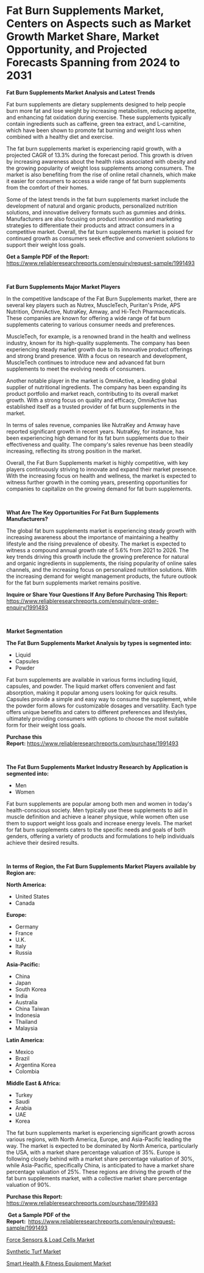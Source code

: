 <p><h1>Fat Burn Supplements Market, Centers on Aspects such as Market Growth Market Share, Market Opportunity, and Projected Forecasts Spanning from 2024 to 2031</h1></p><p><strong>Fat Burn Supplements Market Analysis and Latest Trends</strong></p>
<p><p>Fat burn supplements are dietary supplements designed to help people burn more fat and lose weight by increasing metabolism, reducing appetite, and enhancing fat oxidation during exercise. These supplements typically contain ingredients such as caffeine, green tea extract, and L-carnitine, which have been shown to promote fat burning and weight loss when combined with a healthy diet and exercise.</p><p>The fat burn supplements market is experiencing rapid growth, with a projected CAGR of 13.3% during the forecast period. This growth is driven by increasing awareness about the health risks associated with obesity and the growing popularity of weight loss supplements among consumers. The market is also benefiting from the rise of online retail channels, which make it easier for consumers to access a wide range of fat burn supplements from the comfort of their homes.</p><p>Some of the latest trends in the fat burn supplements market include the development of natural and organic products, personalized nutrition solutions, and innovative delivery formats such as gummies and drinks. Manufacturers are also focusing on product innovation and marketing strategies to differentiate their products and attract consumers in a competitive market. Overall, the fat burn supplements market is poised for continued growth as consumers seek effective and convenient solutions to support their weight loss goals.</p></p>
<p><strong>Get a Sample PDF of the Report:&nbsp;</strong> <a href="https://www.reliableresearchreports.com/enquiry/request-sample/1991493">https://www.reliableresearchreports.com/enquiry/request-sample/1991493</a></p>
<p>&nbsp;</p>
<p><strong>Fat Burn Supplements Major Market Players</strong></p>
<p><p>In the competitive landscape of the Fat Burn Supplements market, there are several key players such as Nutrex, MuscleTech, Puritan's Pride, APS Nutrition, OmniActive, NutraKey, Amway, and Hi-Tech Pharmaceuticals. These companies are known for offering a wide range of fat burn supplements catering to various consumer needs and preferences.</p><p>MuscleTech, for example, is a renowned brand in the health and wellness industry, known for its high-quality supplements. The company has been experiencing steady market growth due to its innovative product offerings and strong brand presence. With a focus on research and development, MuscleTech continues to introduce new and advanced fat burn supplements to meet the evolving needs of consumers.</p><p>Another notable player in the market is OmniActive, a leading global supplier of nutritional ingredients. The company has been expanding its product portfolio and market reach, contributing to its overall market growth. With a strong focus on quality and efficacy, OmniActive has established itself as a trusted provider of fat burn supplements in the market.</p><p>In terms of sales revenue, companies like NutraKey and Amway have reported significant growth in recent years. NutraKey, for instance, has been experiencing high demand for its fat burn supplements due to their effectiveness and quality. The company's sales revenue has been steadily increasing, reflecting its strong position in the market.</p><p>Overall, the Fat Burn Supplements market is highly competitive, with key players continuously striving to innovate and expand their market presence. With the increasing focus on health and wellness, the market is expected to witness further growth in the coming years, presenting opportunities for companies to capitalize on the growing demand for fat burn supplements.</p></p>
<p>&nbsp;</p>
<p><strong>What Are The Key Opportunities For Fat Burn Supplements Manufacturers?</strong></p>
<p><p>The global fat burn supplements market is experiencing steady growth with increasing awareness about the importance of maintaining a healthy lifestyle and the rising prevalence of obesity. The market is expected to witness a compound annual growth rate of 5.6% from 2021 to 2026. The key trends driving this growth include the growing preference for natural and organic ingredients in supplements, the rising popularity of online sales channels, and the increasing focus on personalized nutrition solutions. With the increasing demand for weight management products, the future outlook for the fat burn supplements market remains positive.</p></p>
<p><strong>Inquire or Share Your Questions If Any Before Purchasing This Report:</strong> <a href="https://www.reliableresearchreports.com/enquiry/pre-order-enquiry/1991493">https://www.reliableresearchreports.com/enquiry/pre-order-enquiry/1991493</a></p>
<p>&nbsp;</p>
<p><strong>Market Segmentation</strong></p>
<p><strong>The Fat Burn Supplements Market Analysis by types is segmented into:</strong></p>
<p><ul><li>Liquid</li><li>Capsules</li><li>Powder</li></ul></p>
<p><p>Fat burn supplements are available in various forms including liquid, capsules, and powder. The liquid market offers convenient and fast absorption, making it popular among users looking for quick results. Capsules provide a simple and easy way to consume the supplement, while the powder form allows for customizable dosages and versatility. Each type offers unique benefits and caters to different preferences and lifestyles, ultimately providing consumers with options to choose the most suitable form for their weight loss goals.</p></p>
<p><strong>Purchase this Report:&nbsp;</strong><a href="https://www.reliableresearchreports.com/purchase/1991493">https://www.reliableresearchreports.com/purchase/1991493</a></p>
<p>&nbsp;</p>
<p><strong>The Fat Burn Supplements Market Industry Research by Application is segmented into:</strong></p>
<p><ul><li>Men</li><li>Women</li></ul></p>
<p><p>Fat burn supplements are popular among both men and women in today's health-conscious society. Men typically use these supplements to aid in muscle definition and achieve a leaner physique, while women often use them to support weight loss goals and increase energy levels. The market for fat burn supplements caters to the specific needs and goals of both genders, offering a variety of products and formulations to help individuals achieve their desired results.</p></p>
<p>&nbsp;</p>
<p><strong>In terms of Region, the Fat Burn Supplements Market Players available by Region are:</strong></p>
<p>
    <p> <strong> North America: </strong>
        <ul>
            <li>United States</li>
            <li>Canada</li>
        </ul>
        </p> 
    <p> <strong> Europe: </strong>
        <ul>
            <li>Germany</li>
            <li>France</li>
            <li>U.K.</li>
            <li>Italy</li>
            <li>Russia</li>
        </ul>
        </p> 
    <p> <strong> Asia-Pacific: </strong>
        <ul>
            <li>China</li>
            <li>Japan</li>
            <li>South Korea</li>
            <li>India</li>
            <li>Australia</li>
            <li>China Taiwan</li>
            <li>Indonesia</li>
            <li>Thailand</li>
            <li>Malaysia</li>
        </ul>
        </p> 
    <p> <strong> Latin America: </strong>
        <ul>
            <li>Mexico</li>
            <li>Brazil</li>
            <li>Argentina Korea</li>
            <li>Colombia</li>
        </ul>
        </p> 
    <p> <strong> Middle East & Africa: </strong>
        <ul>
            <li>Turkey</li>
            <li>Saudi</li>
            <li>Arabia</li>
            <li>UAE</li>
            <li>Korea</li>
        </ul>
    </p>
    </p>
<p><p>The fat burn supplements market is experiencing significant growth across various regions, with North America, Europe, and Asia-Pacific leading the way. The market is expected to be dominated by North America, particularly the USA, with a market share percentage valuation of 35%. Europe is following closely behind with a market share percentage valuation of 30%, while Asia-Pacific, specifically China, is anticipated to have a market share percentage valuation of 25%. These regions are driving the growth of the fat burn supplements market, with a collective market share percentage valuation of 90%.</p></p>
<p><strong>Purchase this Report: </strong><a href="https://www.reliableresearchreports.com/purchase/1991493">https://www.reliableresearchreports.com/purchase/1991493</a></p>
<p>&nbsp;<strong>Get a Sample PDF of the Report:&nbsp;&nbsp;</strong><a href="https://www.reliableresearchreports.com/enquiry/request-sample/1991493">https://www.reliableresearchreports.com/enquiry/request-sample/1991493</a></p>
<p><strong></strong></p>
<p><p><a href="https://view.publitas.com/reportprime-1/force-sensors-load-cells-market-size-market-share-and-global-market-analysis-report-2023-2030/">Force Sensors & Load Cells Market</a></p><p><a href="https://view.publitas.com/reportprime-1/synthetic-turf-market-research-report-provides-thorough-industry-overview-which-offers-an-in-depth-analysis-of-product-trends-and-new-market-divisions/">Synthetic Turf Market</a></p><p><a href="https://view.publitas.com/reportprime-1/smart-health-fitness-equipment-market-research-report-the-key-to-successful-business-strategy-forecasted-for-period-from-2023-2030/">Smart Health & Fitness Equipment Market</a></p></p>